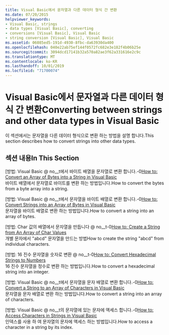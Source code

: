 ```yaml
---
title: Visual Basic에서 문자열과 다른 데이터 형식 간 변환
ms.date: 07/20/2015
helpviewer_keywords:
- Visual Basic, strings
- data types [Visual Basic], converting
- conversions [Visual Basic], Visual Basic
- string conversion [Visual Basic], Visual Basic
ms.assetid: 06085ed5-191d-4930-8fbc-da63930da400
ms.openlocfilehash: 040e22ab75ef144f0572fc682e3e182f4b06b25e
ms.sourcegitcommit: 3094dcd17141b32a570a82ae3f62a331616e2c9c
ms.translationtype: MT
ms.contentlocale: ko-KR
ms.lasthandoff: 10/01/2019
ms.locfileid: "71700074"
---
```

# <a name="converting-between-strings-and-other-data-types-in-visual-basic"></a><span data-ttu-id="b5e65-102">Visual Basic에서 문자열과 다른 데이터 형식 간 변환</span><span class="sxs-lookup"><span data-stu-id="b5e65-102">Converting between strings and other data types in Visual Basic</span></span>

<span data-ttu-id="b5e65-103">이 섹션에서는 문자열을 다른 데이터 형식으로 변환 하는 방법을 설명 합니다.</span><span class="sxs-lookup"><span data-stu-id="b5e65-103">This section describes how to convert strings into other data types.</span></span>

## <a name="in-this-section"></a><span data-ttu-id="b5e65-104">섹션 내용</span><span class="sxs-lookup"><span data-stu-id="b5e65-104">In This Section</span></span>

 <span data-ttu-id="b5e65-105">[방법: Visual Basic @ no__t에서 바이트 배열을 문자열로 변환 합니다.-0</span><span class="sxs-lookup"><span data-stu-id="b5e65-105">[How to: Convert an Array of Bytes into a String in Visual Basic](how-to-convert-an-array-of-bytes-into-a-string.md)</span></span>  
 <span data-ttu-id="b5e65-106">바이트 배열에서 문자열로 바이트를 변환 하는 방법입니다.</span><span class="sxs-lookup"><span data-stu-id="b5e65-106">How to convert the bytes from a byte array into a string.</span></span>  
  
 <span data-ttu-id="b5e65-107">[방법: Visual Basic @ no__t에서 문자열을 바이트 배열로 변환 합니다.-0</span><span class="sxs-lookup"><span data-stu-id="b5e65-107">[How to: Convert Strings into an Array of Bytes in Visual Basic](how-to-convert-strings-into-an-array-of-bytes.md)</span></span>  
 <span data-ttu-id="b5e65-108">문자열을 바이트 배열로 변환 하는 방법입니다.</span><span class="sxs-lookup"><span data-stu-id="b5e65-108">How to convert a string into an array of bytes.</span></span>  
  
 <span data-ttu-id="b5e65-109">[방법: Char 값의 배열에서 문자열을 만듭니다 @ no__t-0</span><span class="sxs-lookup"><span data-stu-id="b5e65-109">[How to: Create a String from An Array of Char Values](how-to-create-a-string-from-an-array-of-char-values.md)</span></span>  
 <span data-ttu-id="b5e65-110">개별 문자에서 "abcd" 문자열을 만드는 방법</span><span class="sxs-lookup"><span data-stu-id="b5e65-110">How to create the string "abcd" from individual characters.</span></span>  
  
 <span data-ttu-id="b5e65-111">[방법: 16 진수 문자열을 숫자로 변환 @ no__t-0</span><span class="sxs-lookup"><span data-stu-id="b5e65-111">[How to: Convert Hexadecimal Strings to Numbers](how-to-convert-hexadecimal-strings-to-numbers.md)</span></span>  
 <span data-ttu-id="b5e65-112">16 진수 문자열을 정수로 변환 하는 방법입니다.</span><span class="sxs-lookup"><span data-stu-id="b5e65-112">How to convert a hexadecimal string into an integer.</span></span>
 
 <span data-ttu-id="b5e65-113">[방법: Visual Basic @ no__t에서 문자열을 문자 배열로 변환 합니다.-0</span><span class="sxs-lookup"><span data-stu-id="b5e65-113">[How to: Convert a String to an Array of Characters in Visual Basic](how-to-convert-a-string-to-an-array-of-characters.md)</span></span>  
 <span data-ttu-id="b5e65-114">문자열을 문자 배열로 변환 하는 방법입니다.</span><span class="sxs-lookup"><span data-stu-id="b5e65-114">How to convert a string into an array of characters.</span></span>
 
 <span data-ttu-id="b5e65-115">[방법: Visual Basic @ no__t의 문자열에 있는 문자에 액세스 합니다.-0</span><span class="sxs-lookup"><span data-stu-id="b5e65-115">[How to: Access Characters in Strings in Visual Basic](how-to-access-characters-in-strings.md)</span></span>  
 <span data-ttu-id="b5e65-116">인덱스를 사용 하 여 문자열의 문자에 액세스 하는 방법입니다.</span><span class="sxs-lookup"><span data-stu-id="b5e65-116">How to access a character in a string by its index.</span></span>
